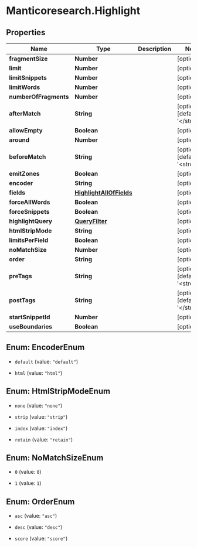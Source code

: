 # Manticoresearch.Highlight

## Properties

Name | Type | Description | Notes
------------ | ------------- | ------------- | -------------
**fragmentSize** | **Number** |  | [optional] 
**limit** | **Number** |  | [optional] 
**limitSnippets** | **Number** |  | [optional] 
**limitWords** | **Number** |  | [optional] 
**numberOfFragments** | **Number** |  | [optional] 
**afterMatch** | **String** |  | [optional] [default to &#39;&lt;/strong&gt;&#39;]
**allowEmpty** | **Boolean** |  | [optional] 
**around** | **Number** |  | [optional] 
**beforeMatch** | **String** |  | [optional] [default to &#39;&lt;strong&gt;&#39;]
**emitZones** | **Boolean** |  | [optional] 
**encoder** | **String** |  | [optional] 
**fields** | [**HighlightAllOfFields**](HighlightAllOfFields.md) |  | [optional] 
**forceAllWords** | **Boolean** |  | [optional] 
**forceSnippets** | **Boolean** |  | [optional] 
**highlightQuery** | [**QueryFilter**](QueryFilter.md) |  | [optional] 
**htmlStripMode** | **String** |  | [optional] 
**limitsPerField** | **Boolean** |  | [optional] 
**noMatchSize** | **Number** |  | [optional] 
**order** | **String** |  | [optional] 
**preTags** | **String** |  | [optional] [default to &#39;&lt;strong&gt;&#39;]
**postTags** | **String** |  | [optional] [default to &#39;&lt;/strong&gt;&#39;]
**startSnippetId** | **Number** |  | [optional] 
**useBoundaries** | **Boolean** |  | [optional] 



## Enum: EncoderEnum


* `default` (value: `"default"`)

* `html` (value: `"html"`)





## Enum: HtmlStripModeEnum


* `none` (value: `"none"`)

* `strip` (value: `"strip"`)

* `index` (value: `"index"`)

* `retain` (value: `"retain"`)





## Enum: NoMatchSizeEnum


* `0` (value: `0`)

* `1` (value: `1`)





## Enum: OrderEnum


* `asc` (value: `"asc"`)

* `desc` (value: `"desc"`)

* `score` (value: `"score"`)





